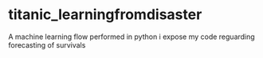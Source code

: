 # titanic_learningfromdisaster
A machine learning flow performed in python
i expose my code reguarding forecasting of survivals 
